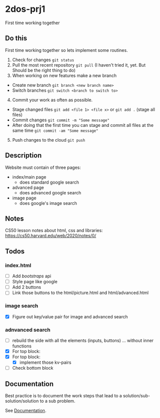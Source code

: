 # 2dos-prj1
First time working together

## Do this 
First time working together so lets implement some routines.
1. Check for changes `git status`
2. Pull the most recent repository `git pull` (I haven't tried it, yet. But Should be the right thing to do)
3. When working on new features make a new branch 
  - Create new branch `git branch <new branch name>` 
  - Switch branches `git switch <branch to switch to>`
4. Commit your work as often as possible.
  - Stage changed files `git add <file 1> <file x>` or `git add .` (stage all files)
  - Commit changes `git commit -m "Some message"`
  - After doing that the first time you can stage and commit all files at the same time `git commit -am "Some message"`
5. Push changes to the cloud `git push`

## Description

Website must contain of three pages:
  - index/main page
    - does standard google search
  - advanced page
    - does advanced google search
  - image page
    - does google's image search

## Notes

CS50 lesson notes about html, css and libraries:  
https://cs50.harvard.edu/web/2020/notes/0/

## Todos

### index.html

  - [ ] Add *bootstraps* api      
  - [ ] Style page like google
  - [ ] Add 2 buttons 
  - [ ] Link those buttons to the html/picture.html and html/advanced.html 
 ### image search

  - [x] Figure out key/value pair for image and advanced search

### adnvanced search

  - [ ] rebuild the side with all the elements (inputs, buttons) ... without inner functions
  - [x] For top block:
  - [X] For top block:
    - [x] implement those kv-pairs
  - [ ] Check bottom block

## Documentation

Best practice is to document the work steps that lead to a solution/sub-solution/solution to a sub problem.
  
See [Documentation](./documentation.md).
  
  
